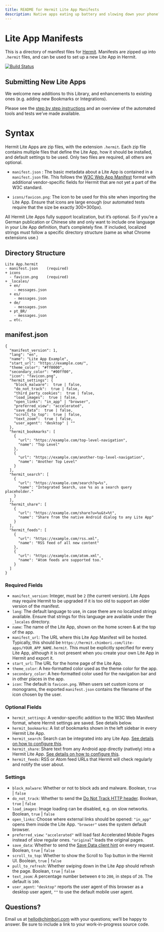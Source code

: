 ```yaml
---
title: README for Hermit Lite App Manifests
description: Native apps eating up battery and slowing down your phone? Switch to Lite Apps — with Hermit.
---
```


# Lite App Manifests

This is a directory of manifest files for [Hermit](https://hermit.chimbori.com). Manifests are zipped up into `.hermit` files, and can be used to set up a new Lite App in Hermit.

[![Build Status](https://travis-ci.org/chimbori/lite-apps.svg?branch=master)](https://travis-ci.org/chimbori/lite-apps)

## Submitting New Lite Apps

We welcome new additions to this Library, and enhancements to existing ones (e.g. adding new Bookmarks or Integrations).

Please see the [step by step instructions](CONTRIBUTING.md) and an overview of the automated tools and tests we’ve made available.

# Syntax

Hermit Lite Apps are zip files, with the extension `.hermit`. Each zip file contains multiple files that define the Lite App, how it should be installed, and default settings to be used. Only two files are required, all others are optional.

- `manifest.json` : The basic metadata about a Lite App is contained in a `manifest.json` file. This follows the [W3C Web App Manifest](https://www.w3.org/TR/appmanifest/) format with additional vendor-specific fields for Hermit that are not yet a part of the W3C standard.

- `icons/favicon.png`: The icon to be used for this site when importing the Lite App. Ensure that icons are large enough (our automated tests require that the size be exactly 300×300px).

All Hermit Lite Apps fully support localization, but it’s optional. So if you’re a German publication or Chinese site and only want to include one language in your Lite App definition, that’s completely fine. If included, localized strings must follow a specific directory structure (same as what Chrome extensions use.)

## Directory Structure

    Lite App.hermit
    - manifest.json    (required)
    + icons
      - favicon.png    (required)
    + _locales/
      + en/
        - messages.json
      + es/
        - messages.json
      + de/
        - messages.json
      + pt_BR/
        - messages.json
      … etc.

## manifest.json

    {
      "manifest_version": 1,
      "lang": "en",
      "name": "Lite App Example",
      "start_url": "https://example.com/",
      "theme_color": "#ff0000",
      "secondary_color": "#00ff00",
      "icon": "favicon.png",
      "hermit_settings": {
        "block_malware":  true | false,
        "do_not_track":  true | false,
        "third_party_cookies":  true | false,
        "load_images":  true | false,
        "open_links": "in_app" | "browser",
        "preferred_view": "accelerated",
        "save_data":  true | false,
        "scroll_to_top":  true | false,
        "text_zoom":  true | false,
        "user_agent": "desktop" | ""
      },
      "hermit_bookmarks": [
        {
          "url": "https://example.com/top-level-navigation",
          "name": "Top Level"
        },
        {
          "url": "https://example.com/another-top-level-navigation",
          "name": "Another Top Level"
        }
      ],
      "hermit_search": [
        {
          "url": "https://example.com/search?q=%s",
          "name": "Integrated Search, use %s as a search query placeholder."
        }
      ],
      "hermit_share": [
        {
          "url": "https://example.com/share?u=%u&t=%t",
          "name": "Share from the native Android dialog to any Lite App"
        }
      ],
      "hermit_feeds": [
        {
          "url": "https://example.com/rss.xml",
          "name": "RSS feed of all new content"
        },
        {
          "url": "https://example.com/atom.xml",
          "name": "Atom feeds are supported too."
        }
      ]
    }


### Required Fields

- `manifest_version`: Integer, must be `2` (the current version). Lite Apps may require Hermit to be upgraded if it is too old to support an older version of the manifest.
- `lang`: The default language to use, in case there are no localized strings available. Ensure that strings for this language are available under the `_locales` directory.
- `name`: The name of the Lite App, shown on the home screen & at the top of the app.
- `manifest_url`: The URL where this Lite App Manifest will be hosted. Typically, this should be `https://hermit.chimbori.com/lite-apps/YOUR_APP_NAME.hermit`. This must be explicitly specified for every Lite App, although it is not present when you create your own Lite App in Hermit and export it.
- `start_url`: The URL for the home page of the Lite App.
- `theme_color`: A hex-formatted color used as the theme color for the app.
- `secondary_color`: A hex-formatted color used for the navigation bar and in other places in the app.
- `icon`: The default is `favicon.png`. When users set custom icons or monograms, the exported `manifest.json` contains the filename of the icon chosen by the user.

### Optional Fields

- `hermit_settings`: A vendor-specific addition to the W3C Web Manifest format, where Hermit settings are saved. See details below.
- `hermit_bookmarks`: A list of bookmarks shown in the left sidebar in every Hermit Lite App.
- `hermit_search`: Search can be integrated into any Lite App. [See details on how to configure this](https://hermit.chimbori.com/help/integrations).
- `hermit_share`: Share text from any Android app directly (natively) into a Hermit Lite App. [See details on how to configure this](https://hermit.chimbori.com/help/integrations).
- `hermit_feeds`: RSS or Atom feed URLs that Hermit will check regularly and notify the user about.

### Settings

- `block_malware`: Whether or not to block ads and malware. Boolean, `true` \| `false`
- `do_not_track`: Whether to send the [Do Not Track HTTP header](https://donottrack.us/). Boolean, `true` \| `false`
- `load_images`: Image loading can be disabled, e.g. on slow networks. Boolean, `true` \| `false`
- `open_links`: Choose where external links should be opened: `"in_app"` opens them inside the Lite App. `"browser"` uses the system default browser.
- `preferred_view`: `"accelerated"` will load fast Accelerated Mobile Pages instead of slow regular ones. `"original`" loads the original pages.
- `save_data`: Whether to send the [Save Data client hint](https://httpwg.org/http-extensions/client-hints.html#the-save-data-hint) on every request. Boolean, `true` \| `false`
- `scroll_to_top`: Whether to show the Scroll to Top button in the Hermit UI. Boolean, `true` \| `false`
- `pull_to_refresh`: Whether swiping down in the Lite App should refresh the page. Boolean, `true` \| `false`
- `text_zoom`: A percentage number between `0` to `200`, in steps of `20`. The default is `100`.
- `user_agent`: `"desktop"` reports the user agent of this browser as a desktop user agent, `""` to use the default mobile user agent.

## Questions?

Email us at [hello@chimbori.com](mailto:hello@chimbori.com) with your questions; we’ll be happy to answer. Be sure to include a link to your work-in-progress source code.
